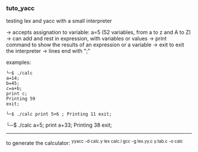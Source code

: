 ### tuto_yacc

testing lex and yacc with a small interpreter

-> accepts assignation to variable: a=5   (52 variables, from a to z and A to Z)
-> can add and rest in expression, with variables or values
-> print command to show the results of an expression or a variable
-> exit to exit the interpreter
-> lines end with ";"

examples:
```
└─$ ./calc
a=14;
b=45;
c=a+b;
print c;
Printing 59
exit;
```

`
└─$ ./calc
print 5+6 ;
Printing 11
exit;
`

└─$ ./calc
a=5;
print a+33;
Printing 38
exit;


--------------------
to generate the calculator:
<sup>
yyacc -d calc.y
lex calc.l
gcc -g lex.yy.c y.tab.c -o calc
</sup>

  
